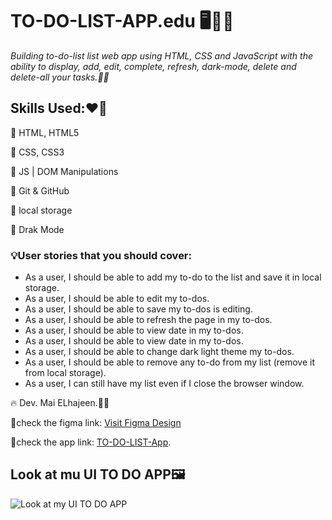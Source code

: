 # **TO-DO-LIST-APP.edu** 🖥️👩‍💻
*Building to-do-list list web app using HTML, CSS and JavaScript with the ability to display, add, edit, complete, refresh, dark-mode, delete and delete-all your tasks.👩‍💻*

## Skills Used:❤️‍🔥
📌 HTML, HTML5

📌 CSS, CSS3

📌 JS | DOM Manipulations

📌 Git & GitHub

📌 local storage

📌 Drak Mode

### 💡User stories that you should cover:
- As a user, I should be able to add my to-do to the list and save it in local storage.
- As a user, I should be able to edit my to-dos.
- As a user, I should be able to save my to-dos is editing.
- As a user, I should be able to refresh the page in my to-dos.
- As a user, I should be able to view date in my to-dos.
- As a user, I should be able to view date in my to-dos.
- As a user, I should be able to change dark light theme my to-dos.
- As a user, I should be able to remove any to-do from my list (remove it from local storage).
- As a user, I can still have my list even if I close the browser window.

🔥 Dev. Mai ELhajeen.👩‍💻

:link:check the figma link: [Visit Figma Design](https://www.figma.com/file/SvBex7eTunKnTSJCgmOu3N/TO-DO-APP)

:link:check the app link: [TO-DO-LIST-App](https://gsg-cf05.github.io/TO-DO-LIST-APP.edu/).

## Look at mu UI TO DO APP🖼️
![Look at my UI TO DO APP](https://i.imgur.com/4uzlQbr.png)
